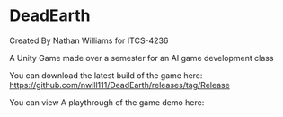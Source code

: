 # DeadEarth

Created By Nathan Williams for ITCS-4236

A Unity Game made over a semester for an AI game development class

You can download the latest build of the game here: https://github.com/nwill111/DeadEarth/releases/tag/Release

You can view A playthrough of the game demo here: <link>
